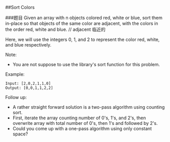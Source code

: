 ##Sort Colors

###题目
Given an array with n objects colored red, white or blue, sort them in-place so that objects of the same color are adjacent, 
with the colors in the order red, white and blue.
// adjacent 临近的

Here, we will use the integers 0, 1, and 2 to represent the color red, white, and blue respectively.

Note: 
* You are not suppose to use the library's sort function for this problem.

Example:
```
Input: [2,0,2,1,1,0]
Output: [0,0,1,1,2,2]
```

Follow up:
* A rather straight forward solution is a two-pass algorithm using counting sort.
* First, iterate the array counting number of 0's, 1's, and 2's, then overwrite array with total number of 0's, 
then 1's and followed by 2's.
* Could you come up with a one-pass algorithm using only constant space?